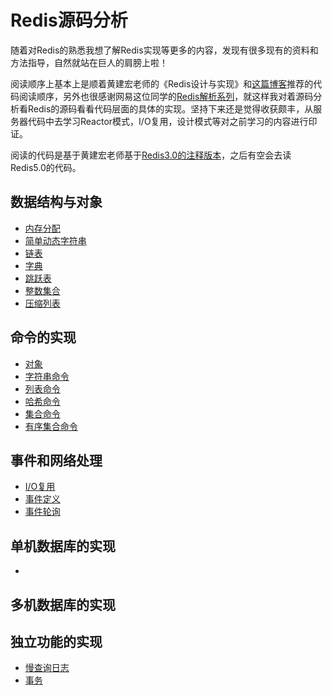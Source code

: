 # Redis源码分析
随着对Redis的熟悉我想了解Redis实现等更多的内容，发现有很多现有的资料和方法指导，自然就站在巨人的肩膀上啦！

阅读顺序上基本上是顺着黄建宏老师的《Redis设计与实现》和[这篇博客](http://blog.huangz.me/diary/2014/how-to-read-redis-source-code.html)推荐的代码阅读顺序，另外也很感谢网易这位同学的[Redis解析系列](https://zcheng.ren/tags/Redis/page/2/)，就这样我对着源码分析看Redis的源码看看代码层面的具体的实现。坚持下来还是觉得收获颇丰，从服务器代码中去学习Reactor模式，I/O复用，设计模式等对之前学习的内容进行印证。

阅读的代码是基于黄建宏老师基于[Redis3.0的注释版本](https://github.com/huangz1990/redis-3.0-annotated)，之后有空会去读Redis5.0的代码。

## 数据结构与对象
* [内存分配](DataStructure/zmalloc.md)
* [简单动态字符串](DataStructure/sds.md)
* [链表](DataStructure/adlist.md)
* [字典](DataStructure/dict.md)
* [跳跃表](DataStructure/skiplist.md)
* [整数集合](DataStructure/intset.md)
* [压缩列表](DataStructure/zipset.md)
## 命令的实现
* [对象](DataStructure/robj.md)
* [字符串命令](Command/string.md)
* [列表命令](Command/list.md)
* [哈希命令](Command/hash.md)
* [集合命令](Command/set.md)
* [有序集合命令](Command/zset.md)
## 事件和网络处理
* [I/O复用](AE/io.md)
* [事件定义](AE/ae.md)
* [事件轮询](AE/eventLoop.md)
## 单机数据库的实现
* [](DB/db.md)

## 多机数据库的实现

## 独立功能的实现
* [慢查询日志](StandAlone/slowlog.md)
* [事务](StandAlone/tansaction.md)
